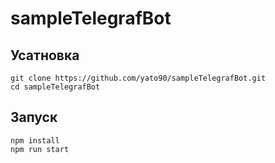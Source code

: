 # sampleTelegrafBot

## Усатновка

```
git clone https://github.com/yato90/sampleTelegrafBot.git
cd sampleTelegrafBot
```

## Запуск 

```
npm install
npm run start
```